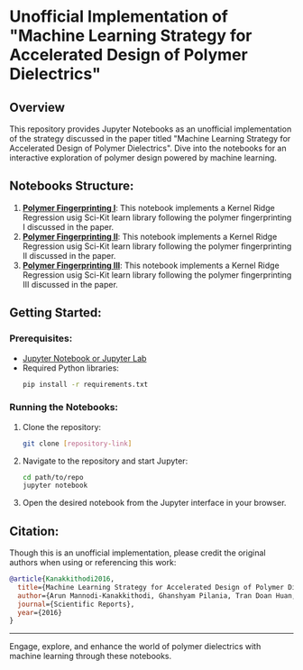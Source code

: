 # Unofficial Implementation of "Machine Learning Strategy for Accelerated Design of Polymer Dielectrics"


## Overview

This repository provides Jupyter Notebooks as an unofficial implementation of the strategy discussed in the paper titled "Machine Learning Strategy for Accelerated Design of Polymer Dielectrics". Dive into the notebooks for an interactive exploration of polymer design powered by machine learning.

## Notebooks Structure:

1. **[Polymer Fingerprinting I](PolymerKRR.ipynb)**: This notebook implements a Kernel Ridge Regression usig Sci-Kit learn library following the polymer fingerprinting I discussed in the paper.
2. **[Polymer Fingerprinting II](PolymerKRR_FingerPrintII.ipynb)**: This notebook implements a Kernel Ridge Regression usig Sci-Kit learn library following the polymer fingerprinting II discussed in the paper.
3. **[Polymer Fingerprinting III](PolymerKRR_FingerPrintIII.ipynb)**: This notebook implements a Kernel Ridge Regression usig Sci-Kit learn library following the polymer fingerprinting III discussed in the paper.
   




## Getting Started:

### Prerequisites:

- [Jupyter Notebook or Jupyter Lab](https://jupyter.org/install)
- Required Python libraries:
    ```bash
    pip install -r requirements.txt
    ```

### Running the Notebooks:

1. Clone the repository:
   ```bash
   git clone [repository-link]
   ```

2. Navigate to the repository and start Jupyter:
   ```bash
   cd path/to/repo
   jupyter notebook
   ```

3. Open the desired notebook from the Jupyter interface in your browser.

## Citation:

Though this is an unofficial implementation, please credit the original authors when using or referencing this work:

```bibtex
@article{Kanakkithodi2016,
  title={Machine Learning Strategy for Accelerated Design of Polymer Dielectrics},
  author={Arun Mannodi-Kanakkithodi, Ghanshyam Pilania, Tran Doan Huan, Turab Lookman & Rampi Ramprasad },
  journal={Scientific Reports},
  year={2016}
}
```




---

Engage, explore, and enhance the world of polymer dielectrics with machine learning through these notebooks.
